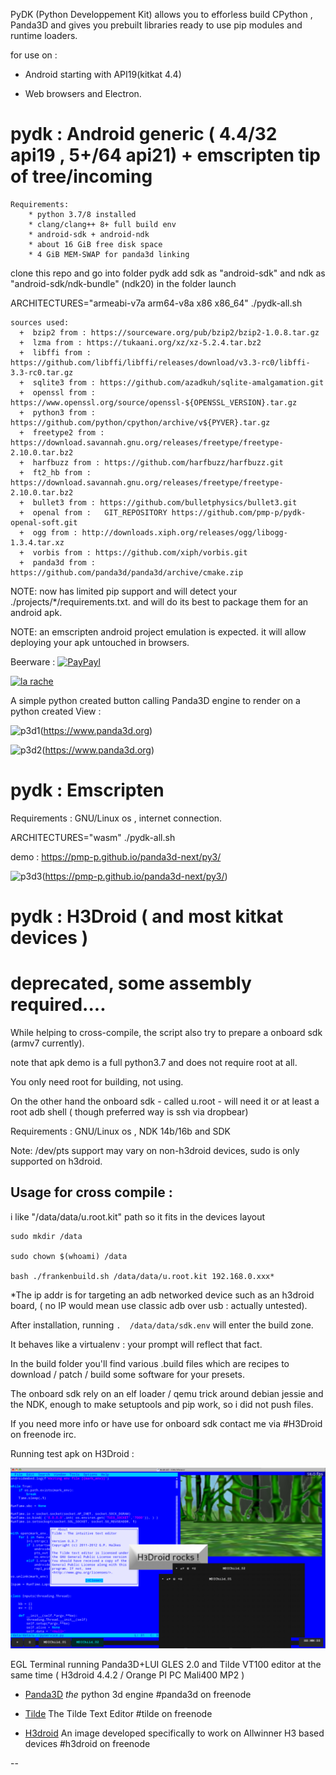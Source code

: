 PyDK (Python Developpement Kit) allows you to efforless build CPython , Panda3D and gives you prebuilt libraries
ready to use pip modules and runtime loaders.

for use on :

- Android starting with API19(kitkat 4.4)

- Web browsers and Electron.



# pydk : Android generic ( 4.4/32 api19 , 5+/64 api21) + emscripten tip of tree/incoming


```
Requirements:
    * python 3.7/8 installed
    * clang/clang++ 8+ full build env
    * android-sdk + android-ndk
    * about 16 GiB free disk space
    * 4 GiB MEM-SWAP for panda3d linking
```

clone this repo and go into folder pydk
add sdk as "android-sdk" and ndk as "android-sdk/ndk-bundle" (ndk20) in the folder
launch

ARCHITECTURES="armeabi-v7a arm64-v8a x86 x86_64" ./pydk-all.sh

```
sources used:
  +  bzip2 from : https://sourceware.org/pub/bzip2/bzip2-1.0.8.tar.gz
  +  lzma from : https://tukaani.org/xz/xz-5.2.4.tar.bz2
  +  libffi from : https://github.com/libffi/libffi/releases/download/v3.3-rc0/libffi-3.3-rc0.tar.gz
  +  sqlite3 from : https://github.com/azadkuh/sqlite-amalgamation.git
  +  openssl from : https://www.openssl.org/source/openssl-${OPENSSL_VERSION}.tar.gz
  +  python3 from : https://github.com/python/cpython/archive/v${PYVER}.tar.gz
  +  freetype2 from : https://download.savannah.gnu.org/releases/freetype/freetype-2.10.0.tar.bz2
  +  harfbuzz from : https://github.com/harfbuzz/harfbuzz.git
  +  ft2_hb from : https://download.savannah.gnu.org/releases/freetype/freetype-2.10.0.tar.bz2
  +  bullet3 from : https://github.com/bulletphysics/bullet3.git
  +  openal from :   GIT_REPOSITORY https://github.com/pmp-p/pydk-openal-soft.git
  +  ogg from : http://downloads.xiph.org/releases/ogg/libogg-1.3.4.tar.xz
  +  vorbis from : https://github.com/xiph/vorbis.git
  +  panda3d from : https://github.com/panda3d/panda3d/archive/cmake.zip
```

NOTE: now has limited pip support and will detect  your ./projects/*/requirements.txt.
and will do its best to package them for an android apk.

NOTE: an emscripten android project emulation is expected.
it will allow deploying your apk untouched in browsers.


Beerware : [![PayPayl](https://img.shields.io/badge/Paypal-Me-yellow.svg)](http://paypal.me/pmpp)


[![la rache](https://www.la-rache.com/img/kro.jpg)](https://www.la-rache.com)



A simple python created button calling Panda3D engine to render on a python created View :

![p3d1](https://raw.githubusercontent.com/pmp-p/pydk/master/docs/Panda3D/pandapk-step1.png)(https://www.panda3d.org)

![p3d2](https://raw.githubusercontent.com/pmp-p/pydk/master/docs/Panda3D/pandapk-step2.png)(https://www.panda3d.org)



# pydk : Emscripten

Requirements : GNU/Linux os , internet connection.

ARCHITECTURES="wasm" ./pydk-all.sh



demo :  https://pmp-p.github.io/panda3d-next/py3/


![p3d3](https://raw.githubusercontent.com/pmp-p/pydk/master/docs/Panda3D/pandapk-step3.png)(https://pmp-p.github.io/panda3d-next/py3/)











# pydk : H3Droid ( and most kitkat devices )
# deprecated, some assembly required....

While helping to cross-compile, the script also try to prepare a onboard sdk (armv7 currently).

note that apk demo is a full python3.7 and does not require root at all.

You only need root for building, not using.

On the other hand the onboard sdk - called u.root - will need it or at least a root adb shell ( though preferred way is ssh via dropbear)

Requirements : GNU/Linux os , NDK 14b/16b and SDK

Note: /dev/pts support may vary on non-h3droid devices, sudo is only supported on h3droid.


Usage for cross compile :
--

i like "/data/data/u.root.kit" path so it fits in the devices layout



```
sudo mkdir /data

sudo chown $(whoami) /data

bash ./frankenbuild.sh /data/data/u.root.kit 192.168.0.xxx*
```

*The ip addr is for targeting an adb networked device such as an h3droid board, ( no IP would mean use classic adb over usb : actually untested).


After installation, running  ```.  /data/data/sdk.env```  will enter the build zone.

It behaves like a virtualenv : your prompt will reflect that fact.

In the build folder you'll find various .build files which are recipes to download / patch / build some software for your presets.


The onboard sdk rely on an elf loader / qemu trick around debian jessie and the NDK, enough to make setuptools and pip work, so i did not push files.


If you need more info or have use for onboard sdk contact me via #H3Droid on freenode irc.

Running test apk on H3Droid :

[![PayPayl](https://raw.githubusercontent.com/pmp-p/h3droid/sdk/usr/src/projects/b0.png)](http://paypal.me/pmpp)

EGL Terminal running Panda3D+LUI GLES 2.0  and Tilde VT100 editor at the same time ( H3droid 4.4.2 / Orange PI PC Mali400 MP2 )

* [Panda3D](https://github.com/panda3d/panda3d) *the* python 3d engine  #panda3d on freenode

* [Tilde](https://github.com/gphalkes/tilde) The Tilde Text Editor  #tilde on freenode

* [H3droid](https://h3droid.com) An image developed specifically to work on Allwinner H3 based devices #h3droid on freenode

--


